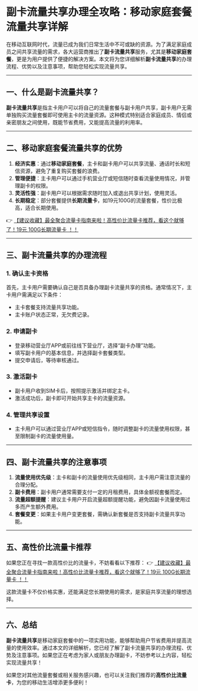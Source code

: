 # 副卡流量共享办理全攻略：移动家庭套餐流量共享详解

在移动互联网时代，流量已成为我们日常生活中不可或缺的资源。为了满足家庭成员之间共享流量的需求，各大运营商推出了**副卡流量共享**服务，尤其是**移动家庭套餐**，更是为用户提供了便捷的解决方案。本文将为您详细解析**副卡流量共享**的办理流程、优势以及注意事项，帮助您轻松实现流量共享。

---

## 一、什么是副卡流量共享？

**副卡流量共享**是指主卡用户可以将自己的流量套餐与副卡用户共享，副卡用户无需单独购买流量套餐即可使用主卡的流量资源。这种模式特别适合家庭成员、情侣或亲密朋友之间使用，既能节省费用，又能提高流量的利用率。

---

## 二、移动家庭套餐流量共享的优势

1. **经济实惠**：通过**移动家庭套餐**，主卡和副卡用户可以共享流量、通话时长和短信资源，避免了重复购买套餐的浪费。
2. **管理便捷**：主卡用户可以通过手机营业厅或短信随时查看流量使用情况，并管理副卡的权限。
3. **灵活性强**：副卡用户可以根据需求随时加入或退出共享计划，使用灵活。
4. **长期稳定**：部分套餐提供**长期流量卡**，如19元100G的流量套餐，性价比极高，适合长期使用。

👉 [【建议收藏】最全聚合流量卡指南来啦！高性价比流量卡推荐，看这个就够了！19元 100G长期流量卡 ！！](https://bit.ly/Liuliangka)

---

## 三、副卡流量共享的办理流程

### 1. 确认主卡资格
首先，主卡用户需要确认自己是否具备办理副卡流量共享的资格。通常情况下，主卡用户需满足以下条件：
- 主卡套餐支持流量共享功能。
- 主卡账户状态正常，无欠费记录。

### 2. 申请副卡
- 登录移动营业厅APP或前往线下营业厅，选择“副卡办理”功能。
- 填写副卡用户的基本信息，并选择副卡套餐类型。
- 提交申请后，等待审核通过。

### 3. 激活副卡
- 副卡用户收到SIM卡后，按照提示激活并绑定主卡。
- 激活成功后，副卡即可开始共享主卡的流量资源。

### 4. 管理共享设置
- 主卡用户可以通过营业厅APP或短信指令，随时调整副卡的流量使用权限，甚至限制副卡的流量使用量。

---

## 四、副卡流量共享的注意事项

1. **流量使用优先级**：主卡和副卡的流量使用优先级相同，主卡用户需注意流量的合理分配。
2. **副卡费用**：副卡用户通常需要支付一定的月租费用，具体金额视套餐而定。
3. **流量超额提醒**：建议主卡用户开启流量超额提醒功能，避免因副卡流量使用过多而产生额外费用。
4. **套餐变更**：如果主卡用户变更套餐，需确认新套餐是否支持副卡流量共享功能。

---

## 五、高性价比流量卡推荐

如果您正在寻找一款高性价比的流量卡，不妨看看以下推荐：
👉 [【建议收藏】最全聚合流量卡指南来啦！高性价比流量卡推荐，看这个就够了！19元 100G长期流量卡 ！！](https://bit.ly/Liuliangka)

这款流量卡不仅价格实惠，还能满足您长期使用的需求，是家庭共享流量的理想选择。

---

## 六、总结

**副卡流量共享**是移动家庭套餐中的一项实用功能，能够帮助用户节省费用并提高流量的使用效率。通过本文的详细解析，您已经了解了副卡流量共享的办理流程、优势及注意事项。如果您正在考虑为家人或朋友办理副卡，不妨参考以上内容，轻松实现流量共享！

如果您对其他流量套餐或相关服务感兴趣，也可以关注我们推荐的**高性价比流量卡**，为您的移动生活增添更多便利！